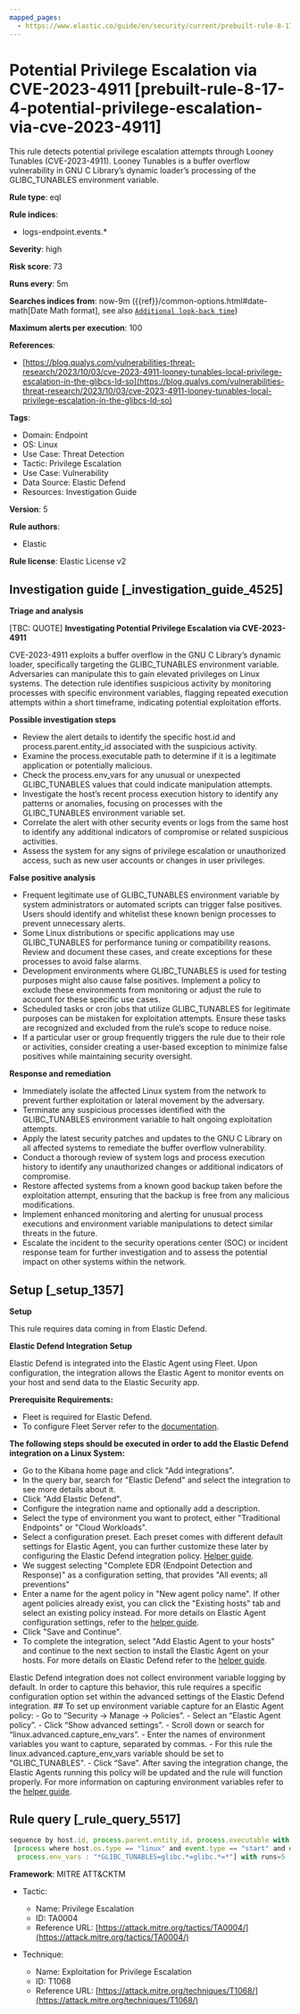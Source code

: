 ```yaml
---
mapped_pages:
  - https://www.elastic.co/guide/en/security/current/prebuilt-rule-8-17-4-potential-privilege-escalation-via-cve-2023-4911.html
---
```


# Potential Privilege Escalation via CVE-2023-4911 [prebuilt-rule-8-17-4-potential-privilege-escalation-via-cve-2023-4911]

This rule detects potential privilege escalation attempts through Looney Tunables (CVE-2023-4911). Looney Tunables is a buffer overflow vulnerability in GNU C Library’s dynamic loader’s processing of the GLIBC_TUNABLES environment variable.

**Rule type**: eql

**Rule indices**:

* logs-endpoint.events.*

**Severity**: high

**Risk score**: 73

**Runs every**: 5m

**Searches indices from**: now-9m ({{ref}}/common-options.html#date-math[Date Math format], see also [`Additional look-back time`](docs-content://solutions/security/detect-and-alert/create-detection-rule.md#rule-schedule))

**Maximum alerts per execution**: 100

**References**:

* [https://blog.qualys.com/vulnerabilities-threat-research/2023/10/03/cve-2023-4911-looney-tunables-local-privilege-escalation-in-the-glibcs-ld-so](https://blog.qualys.com/vulnerabilities-threat-research/2023/10/03/cve-2023-4911-looney-tunables-local-privilege-escalation-in-the-glibcs-ld-so)

**Tags**:

* Domain: Endpoint
* OS: Linux
* Use Case: Threat Detection
* Tactic: Privilege Escalation
* Use Case: Vulnerability
* Data Source: Elastic Defend
* Resources: Investigation Guide

**Version**: 5

**Rule authors**:

* Elastic

**Rule license**: Elastic License v2

## Investigation guide [_investigation_guide_4525]

**Triage and analysis**

[TBC: QUOTE]
**Investigating Potential Privilege Escalation via CVE-2023-4911**

CVE-2023-4911 exploits a buffer overflow in the GNU C Library’s dynamic loader, specifically targeting the GLIBC_TUNABLES environment variable. Adversaries can manipulate this to gain elevated privileges on Linux systems. The detection rule identifies suspicious activity by monitoring processes with specific environment variables, flagging repeated execution attempts within a short timeframe, indicating potential exploitation efforts.

**Possible investigation steps**

* Review the alert details to identify the specific host.id and process.parent.entity_id associated with the suspicious activity.
* Examine the process.executable path to determine if it is a legitimate application or potentially malicious.
* Check the process.env_vars for any unusual or unexpected GLIBC_TUNABLES values that could indicate manipulation attempts.
* Investigate the host’s recent process execution history to identify any patterns or anomalies, focusing on processes with the GLIBC_TUNABLES environment variable set.
* Correlate the alert with other security events or logs from the same host to identify any additional indicators of compromise or related suspicious activities.
* Assess the system for any signs of privilege escalation or unauthorized access, such as new user accounts or changes in user privileges.

**False positive analysis**

* Frequent legitimate use of GLIBC_TUNABLES environment variable by system administrators or automated scripts can trigger false positives. Users should identify and whitelist these known benign processes to prevent unnecessary alerts.
* Some Linux distributions or specific applications may use GLIBC_TUNABLES for performance tuning or compatibility reasons. Review and document these cases, and create exceptions for these processes to avoid false alarms.
* Development environments where GLIBC_TUNABLES is used for testing purposes might also cause false positives. Implement a policy to exclude these environments from monitoring or adjust the rule to account for these specific use cases.
* Scheduled tasks or cron jobs that utilize GLIBC_TUNABLES for legitimate purposes can be mistaken for exploitation attempts. Ensure these tasks are recognized and excluded from the rule’s scope to reduce noise.
* If a particular user or group frequently triggers the rule due to their role or activities, consider creating a user-based exception to minimize false positives while maintaining security oversight.

**Response and remediation**

* Immediately isolate the affected Linux system from the network to prevent further exploitation or lateral movement by the adversary.
* Terminate any suspicious processes identified with the GLIBC_TUNABLES environment variable to halt ongoing exploitation attempts.
* Apply the latest security patches and updates to the GNU C Library on all affected systems to remediate the buffer overflow vulnerability.
* Conduct a thorough review of system logs and process execution history to identify any unauthorized changes or additional indicators of compromise.
* Restore affected systems from a known good backup taken before the exploitation attempt, ensuring that the backup is free from any malicious modifications.
* Implement enhanced monitoring and alerting for unusual process executions and environment variable manipulations to detect similar threats in the future.
* Escalate the incident to the security operations center (SOC) or incident response team for further investigation and to assess the potential impact on other systems within the network.


## Setup [_setup_1357]

**Setup**

This rule requires data coming in from Elastic Defend.

**Elastic Defend Integration Setup**

Elastic Defend is integrated into the Elastic Agent using Fleet. Upon configuration, the integration allows the Elastic Agent to monitor events on your host and send data to the Elastic Security app.

**Prerequisite Requirements:**

* Fleet is required for Elastic Defend.
* To configure Fleet Server refer to the [documentation](docs-content://reference/ingestion-tools/fleet/fleet-server.md).

**The following steps should be executed in order to add the Elastic Defend integration on a Linux System:**

* Go to the Kibana home page and click "Add integrations".
* In the query bar, search for "Elastic Defend" and select the integration to see more details about it.
* Click "Add Elastic Defend".
* Configure the integration name and optionally add a description.
* Select the type of environment you want to protect, either "Traditional Endpoints" or "Cloud Workloads".
* Select a configuration preset. Each preset comes with different default settings for Elastic Agent, you can further customize these later by configuring the Elastic Defend integration policy. [Helper guide](docs-content://solutions/security/configure-elastic-defend/configure-an-integration-policy-for-elastic-defend.md).
* We suggest selecting "Complete EDR (Endpoint Detection and Response)" as a configuration setting, that provides "All events; all preventions"
* Enter a name for the agent policy in "New agent policy name". If other agent policies already exist, you can click the "Existing hosts" tab and select an existing policy instead. For more details on Elastic Agent configuration settings, refer to the [helper guide](docs-content://reference/ingestion-tools/fleet/agent-policy.md).
* Click "Save and Continue".
* To complete the integration, select "Add Elastic Agent to your hosts" and continue to the next section to install the Elastic Agent on your hosts. For more details on Elastic Defend refer to the [helper guide](docs-content://solutions/security/configure-elastic-defend/install-elastic-defend.md).

Elastic Defend integration does not collect environment variable logging by default. In order to capture this behavior, this rule requires a specific configuration option set within the advanced settings of the Elastic Defend integration. ## To set up environment variable capture for an Elastic Agent policy: - Go to “Security → Manage → Policies”. - Select an “Elastic Agent policy”. - Click “Show advanced settings”. - Scroll down or search for “linux.advanced.capture_env_vars”. - Enter the names of environment variables you want to capture, separated by commas. - For this rule the linux.advanced.capture_env_vars variable should be set to "GLIBC_TUNABLES". - Click “Save”. After saving the integration change, the Elastic Agents running this policy will be updated and the rule will function properly. For more information on capturing environment variables refer to the [helper guide](docs-content://solutions/security/cloud/capture-environment-variables.md).


## Rule query [_rule_query_5517]

```js
sequence by host.id, process.parent.entity_id, process.executable with maxspan=5s
 [process where host.os.type == "linux" and event.type == "start" and event.action == "exec" and
  process.env_vars : "*GLIBC_TUNABLES=glibc.*=glibc.*=*"] with runs=5
```

**Framework**: MITRE ATT&CKTM

* Tactic:

    * Name: Privilege Escalation
    * ID: TA0004
    * Reference URL: [https://attack.mitre.org/tactics/TA0004/](https://attack.mitre.org/tactics/TA0004/)

* Technique:

    * Name: Exploitation for Privilege Escalation
    * ID: T1068
    * Reference URL: [https://attack.mitre.org/techniques/T1068/](https://attack.mitre.org/techniques/T1068/)



